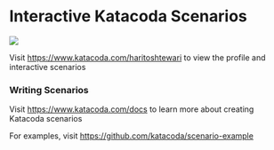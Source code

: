 # Interactive Katacoda Scenarios

[![](http://shields.katacoda.com/katacoda/haritoshtewari/count.svg)](https://www.katacoda.com/haritoshtewari "Get your profile on Katacoda.com")

Visit https://www.katacoda.com/haritoshtewari to view the profile and interactive scenarios

### Writing Scenarios
Visit https://www.katacoda.com/docs to learn more about creating Katacoda scenarios

For examples, visit https://github.com/katacoda/scenario-example

